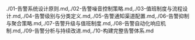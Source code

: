 ./01-告警系统设计原则.md,./02-告警噪音控制策略.md,./03-值班制度与流程设计.md,./04-告警级别与分类定义.md,./05-告警通知渠道配置.md,./06-告警抑制与聚合策略.md,./07-告警升级与值班制度.md,./08-告警自动化响应机制.md,./09-告警分析与持续改进.md,./10-构建完整告警体系.md